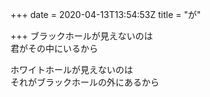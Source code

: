 +++
date = 2020-04-13T13:54:53Z
title = "が"

+++
ブラックホールが見えないのは  
君がその中にいるから  
  
ホワイトホールが見えないのは  
それがブラックホールの外にあるから